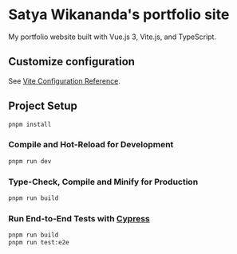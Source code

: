 # Satya Wikananda's portfolio site

My portfolio website built with Vue.js 3, Vite.js, and TypeScript.

## Customize configuration

See [Vite Configuration Reference](https://vitejs.dev/config/).

## Project Setup

```sh
pnpm install
```

### Compile and Hot-Reload for Development

```sh
pnpm run dev
```

### Type-Check, Compile and Minify for Production

```sh
pnpm run build
```

### Run End-to-End Tests with [Cypress](https://www.cypress.io/)

```sh
pnpm run build
pnpm run test:e2e
```
